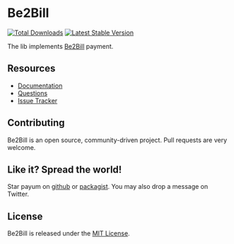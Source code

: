 # Be2Bill
[![Total Downloads](https://poser.pugx.org/payum/be2bill/d/total.png)](https://packagist.org/packages/payum/be2bill) [![Latest Stable Version](https://poser.pugx.org/payum/be2bill/version.png)](https://packagist.org/packages/payum/be2bill)

The lib implements [Be2Bill](http://www.be2bill.com/) payment.

## Resources

* [Documentation](http://payum.forma-dev.com/documentation#Be2Bill)
* [Questions](http://stackoverflow.com/questions/tagged/payum)
* [Issue Tracker](https://github.com/Payum/Be2Bill/issues)

## Contributing

Be2Bill is an open source, community-driven project. Pull requests are very welcome.

## Like it? Spread the world!

Star payum on [github](https://github.com/Payum/Be2Bill) or [packagist](https://packagist.org/packages/payum/be2bill).
You may also drop a message on Twitter.

## License

Be2Bill is released under the [MIT License](LICENSE).
